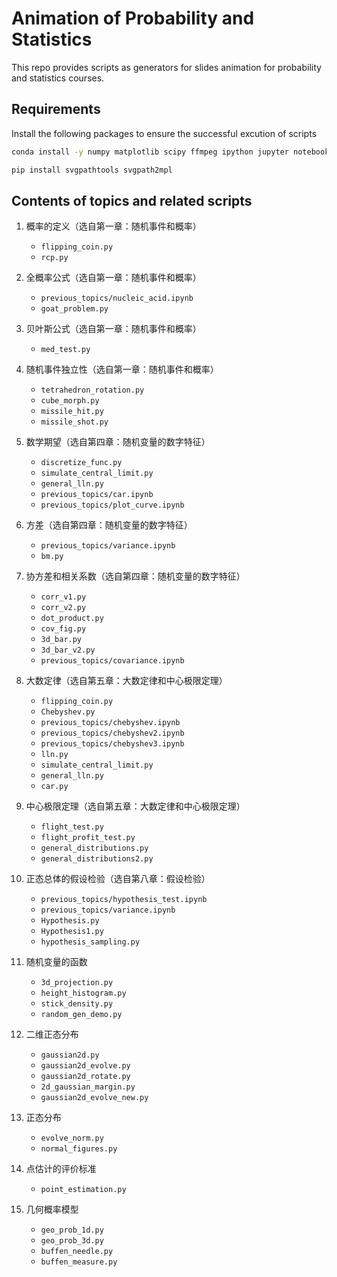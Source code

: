 # Animation of Probability and Statistics

This repo provides scripts as generators for slides animation for probability and statistics courses.

## Requirements

Install the following packages to ensure the successful excution of scripts
```bash
conda install -y numpy matplotlib scipy ffmpeg ipython jupyter notebook

pip install svgpathtools svgpath2mpl
```

## Contents of topics and related scripts

1. 概率的定义（选自第一章：随机事件和概率）
   - `flipping_coin.py`
   - `rcp.py`

2. 全概率公式（选自第一章：随机事件和概率）
   - `previous_topics/nucleic_acid.ipynb`
   - `goat_problem.py`

3. 贝叶斯公式（选自第一章：随机事件和概率）
   - `med_test.py`

4. 随机事件独立性（选自第一章：随机事件和概率）
   - `tetrahedron_rotation.py`
   - `cube_morph.py`
   - `missile_hit.py`
   - `missile_shot.py`

5. 数学期望（选自第四章：随机变量的数字特征）
   - `discretize_func.py`
   - `simulate_central_limit.py`
   - `general_lln.py`
   - `previous_topics/car.ipynb`
   - `previous_topics/plot_curve.ipynb`

6. 方差（选自第四章：随机变量的数字特征）
   - `previous_topics/variance.ipynb`
   - `bm.py`

7. 协方差和相关系数（选自第四章：随机变量的数字特征）
   - `corr_v1.py`
   - `corr_v2.py`
   - `dot_product.py`
   - `cov_fig.py`
   - `3d_bar.py`
   - `3d_bar_v2.py`
   - `previous_topics/covariance.ipynb`

8. 大数定律（选自第五章：大数定律和中心极限定理）
   - `flipping_coin.py`
   - `Chebyshev.py`
   - `previous_topics/chebyshev.ipynb`
   - `previous_topics/chebyshev2.ipynb`
   - `previous_topics/chebyshev3.ipynb`
   - `lln.py`
   - `simulate_central_limit.py`
   - `general_lln.py`
   - `car.py`

9. 中心极限定理（选自第五章：大数定律和中心极限定理）
   - `flight_test.py`
   - `flight_profit_test.py`
   - `general_distributions.py`
   - `general_distributions2.py`

10. 正态总体的假设检验（选自第八章：假设检验）
    - `previous_topics/hypothesis_test.ipynb`
    - `previous_topics/variance.ipynb`
    - `Hypothesis.py`
    - `Hypothesis1.py`
    - `hypothesis_sampling.py`

11. 随机变量的函数
    - `3d_projection.py`
    - `height_histogram.py`
    - `stick_density.py`
    - `random_gen_demo.py`

12. 二维正态分布
    - `gaussian2d.py`
    - `gaussian2d_evolve.py`
    - `gaussian2d_rotate.py`
    - `2d_gaussian_margin.py`
    - `gaussian2d_evolve_new.py`

13. 正态分布
    - `evolve_norm.py`
    - `normal_figures.py`

14. 点估计的评价标准
    - `point_estimation.py`

15. 几何概率模型
    - `geo_prob_1d.py`
    - `geo_prob_3d.py`
    - `buffen_needle.py`
    - `buffen_measure.py`
